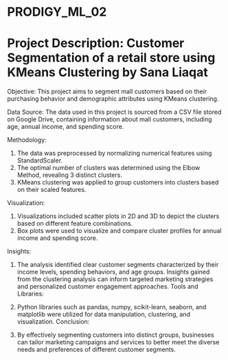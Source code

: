 # PRODIGY_ML_02

# Project Description: Customer Segmentation of a retail store using KMeans Clustering by Sana Liaqat

Objective: This project aims to segment mall customers based on their purchasing behavior and demographic attributes using KMeans clustering.

Data Source: The data used in this project is sourced from a CSV file stored on Google Drive, containing information about mall customers, including age, annual income, and spending score.

Methodology: 

1. The data was preprocessed by normalizing numerical features using StandardScaler.
2. The optimal number of clusters was determined using the Elbow Method, revealing 3 distinct clusters.
3. KMeans clustering was applied to group customers into clusters based on their scaled features.

Visualization:

1. Visualizations included scatter plots in 2D and 3D to depict the clusters based on different feature combinations.
2. Box plots were used to visualize and compare cluster profiles for annual income and spending score.

Insights:

1. The analysis identified clear customer segments characterized by their income levels, spending behaviors, and age groups.
Insights gained from the clustering analysis can inform targeted marketing strategies and personalized customer engagement approaches.
Tools and Libraries:

2. Python libraries such as pandas, numpy, scikit-learn, seaborn, and matplotlib were utilized for data manipulation, clustering, and visualization.
Conclusion:

3. By effectively segmenting customers into distinct groups, businesses can tailor marketing campaigns and services to better meet the diverse needs and preferences of different customer segments.
